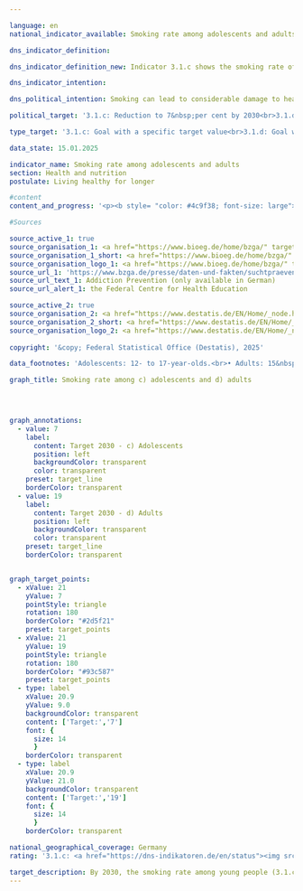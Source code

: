 ```yaml
---

language: en        
national_indicator_available: Smoking rate among adolescents and adults        

dns_indicator_definition:         

dns_indicator_definition_new: Indicator 3.1.c shows the smoking rate of adolescents (12&nbsp;to 17-year-olds) (in per cent) who state that they smoke occasionally or constantly. Indicator 3.1.d looks at adults (aged 15&nbsp;and over) who answered the questions on smoking behaviour in the microcensus and who smoke occasionally or regularly.        

dns_indicator_intention:         

dns_political_intention: Smoking can lead to considerable damage to health and premature death. Smokers are not the only ones affected by these risks. Non-smokers who are exposed to tobacco smoke are not only bothered by the smoke, but can also fall ill from it.        

political_target: '3.1.c: Reduction to 7&nbsp;per cent by 2030<br>3.1.d: Reduction to 19&nbsp;per cent by 2030'        

type_target: '3.1.c: Goal with a specific target value<br>3.1.d: Goal with a specific target value'        

data_state: 15.01.2025        

indicator_name: Smoking rate among adolescents and adults        
section: Health and nutrition        
postulate: Living healthy for longer        

#content         
content_and_progress: '<p><b style= "color: #4c9f38; font-size: large">3.1.c, d Smoking rate among adolescents and adults</b><br><br>Data on smoking prevalence among adolescents aged 12&nbsp;to 17&nbsp;is collected through substance use surveys conducted by the Federal Institute for Public Health (BIÖG) using computer-assisted telephone interviews. Initially, these surveys were carried out every three to four years; since 2001, they have been conducted every one to two years. To ensure comparability over time, results are weighted by gender, region, and age. The 2023&nbsp;sample comprised 7,001&nbsp;adolescents.<br><br>Data on smoking prevalence among adults aged 15&nbsp;and over is derived from the Microcensus conducted by the Federal Statistical Office, which is carried out every four years. The Microcensus is the largest household survey in both Germany and Europe and is based on a 1&nbsp;% sample of the total population. Information on smoking behaviour is provided voluntarily, with 65&nbsp;% of respondents doing so in 2021.<br><br>Among adolescents, the proportion of smokers initially rose from 22.5&nbsp;% in 2003&nbsp;to 23.5&nbsp;% in 2004, but has since declined almost continuously, reaching a historic low of 6.1&nbsp;% in 2021. In 2023, a slight increase to 6.8&nbsp;% was observed (6.4&nbsp;% among females and 7.2&nbsp;% among males). The politically defined target for 2030&nbsp;has thus already been undercut in this age group.<br><br>Among the adult population, 18.9&nbsp;% reported occasional or regular smoking in 2021&nbsp;–&nbsp;a marked decrease from 27.4&nbsp;% in 2003. As a result, the politically set target for 2030&nbsp;was met for the first time already in 2021. Of the adult smokers, 14.5&nbsp;% were regular and 4.4&nbsp;% occasional smokers. Women smoked significantly less frequently than men, with a prevalence of 15.7&nbsp;% compared to 22.3&nbsp;%, respectively. Since 2003, the proportion of female smokers declined by 6.4&nbsp;percentage points, and that of male smokers by 10.9&nbsp;percentage points.<br><br>In 2021, 85.4&nbsp;% of adult smokers preferred cigarettes. The health risk increases with the intensity of tobacco consumption. Among regular cigarette smokers, 10.8&nbsp;% were classified as heavy smokers&nbsp;–&nbsp;defined as consuming more than 20&nbsp;cigarettes per day&nbsp;–&nbsp;compared to 16.3&nbsp;% in 2003. An additional 76.3&nbsp;% smoked between 5&nbsp;and 20&nbsp;cigarettes daily. There were notable gender differences: one in seven male regular cigarette smokers was a heavy user, compared to only one in fifteen among female smokers.<br><br>Smoking constitutes a significant yet preventable health risk. In 2023, 4.5&nbsp;% of all deaths were attributable to typical smoking-related diseases, including lung, bronchial, laryngeal, and tracheal cancers (females: 3.6&nbsp;%, males: 5.4&nbsp;%). The average age at death from these conditions was 72.0&nbsp;years in 2023, which is seven years below the average age at death across all causes (79.1&nbsp;years). A declining smoking rate can therefore make a substantial contribution to reducing premature mortality (see also Indicator <a href="https://dns-indikatoren.de/en/3-1-a/">3.1.a</a> "Mortality preventable through prevention and treatment").</p>'                

#Sources        

source_active_1: true
source_organisation_1: <a href="https://www.bioeg.de/home/bzga/" target="_blank" onclick="return confirm_alert('the Federal Centre for Health Education', 'En')">Federal Centre for Health Education</a>
source_organisation_1_short: <a href="https://www.bioeg.de/home/bzga/" target="_blank" onclick="return confirm_alert('the Federal Centre for Health Education', 'En')">Federal Centre for Health Education</a>
source_organisation_logo_1: <a href="https://www.bioeg.de/home/bzga/" target="_blank" onclick="return confirm_alert('the Federal Centre for Health Education', 'En')"><img src="https://dns-indikatoren.de/public/OrgImgEn/biög.png" alt="Federal Centre for Health Education" title=" Click here to visit the homepage of the organizationFederal Centre for Health Education" style="height:60px; width:148px; border:transparent"/></a>
source_url_1: 'https://www.bzga.de/presse/daten-und-fakten/suchtpraevention/'
source_url_text_1: Addiction Prevention (only available in German)
source_url_alert_1: the Federal Centre for Health Education

source_active_2: true
source_organisation_2: <a href="https://www.destatis.de/EN/Home/_node.html" target="_blank">Federal Statistical Office</a>
source_organisation_2_short: <a href="https://www.destatis.de/EN/Home/_node.html" target="_blank">Federal Statistical Office</a>
source_organisation_logo_2: <a href="https://www.destatis.de/EN/Home/_node.html" target="_blank"><img src="https://dns-indikatoren.de/public/OrgImgEn/destatis.png" alt="Federal Statistical Office" title=" Click here to visit the homepage of the organizationFederal Statistical Office" style="height:60px; width:148px; border:transparent"/></a>
        
copyright: '&copy; Federal Statistical Office (Destatis), 2025'        

data_footnotes: 'Adolescents: 12- to 17-year-olds.<br>• Adults: 15&nbsp;years and older.<br>• Share of adult smokers: The data is based on a special evaluation and is not publicly available.<br>• Smoking rate of adults: The next data update (reporting year 2025) is planned for 2026.'        

graph_title: Smoking rate among c) adolescents and d) adults        

        


graph_annotations:
  - value: 7
    label:
      content: Target 2030 - c) Adolescents
      position: left
      backgroundColor: transparent
      color: transparent
    preset: target_line
    borderColor: transparent
  - value: 19
    label:
      content: Target 2030 - d) Adults
      position: left
      backgroundColor: transparent
      color: transparent
    preset: target_line
    borderColor: transparent        


graph_target_points:
  - xValue: 21
    yValue: 7
    pointStyle: triangle
    rotation: 180
    borderColor: "#2d5f21"
    preset: target_points
  - xValue: 21
    yValue: 19
    pointStyle: triangle
    rotation: 180
    borderColor: "#93c587"
    preset: target_points
  - type: label
    xValue: 20.9
    yValue: 9.0
    backgroundColor: transparent
    content: ['Target:','7']
    font: {
      size: 14
      }
    borderColor: transparent
  - type: label
    xValue: 20.9
    yValue: 21.0
    backgroundColor: transparent
    content: ['Target:','19']
    font: {
      size: 14
      }
    borderColor: transparent                

national_geographical_coverage: Germany        
rating: '3.1.c: <a href="https://dns-indikatoren.de/en/status"><img src="https://sdg-indikatoren.de/public/Wettersymbole/Sonne.png" title="If the trend from 2023 had continued, the target value would have been reached or missed by less than 5% of the difference between the target value and the value at that time." alt="Weathersymbol: Sun"/></a><br>3.1.d: <a href="https://dns-indikatoren.de/en/status"><img src="https://sdg-indikatoren.de/public/Wettersymbole/Sonne.png" title="If the trend from 2021 had continued, the target value would have been reached or missed by less than 5% of the difference between the target value and the value at that time." alt="Weathersymbol: Sun"/></a>'        

target_description: By 2030, the smoking rate among young people (3.1.c) is to be reduced to a maximum of 7&nbsp;per cent and the smoking rate among adults (3.1.d) to a maximum of 19&nbsp;per cent.<br><br>Based on the target formulation, the politically defined target for indicator 3.1.c was already achieved ahead of schedule for the years 2021&nbsp;and 2023. In accordance with the underlying assessment methodology, it is also considered whether the average development over the last six years shows no deterioration. This was fulfilled for indicator 3.1.c for the year 2023, so it is rated as "Sun". The same applies to indicator 3.1.d for 2021.        
---
```


